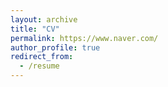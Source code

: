 ```yaml
---
layout: archive
title: "CV"
permalink: https://www.naver.com/
author_profile: true
redirect_from:
  - /resume
---
```




